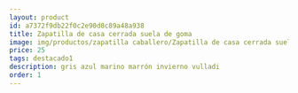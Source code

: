 ```yaml
---
layout: product
id: a7372f9db22f0c2e90d8c89a48a938
title: Zapatilla de casa cerrada suela de goma 
image: img/productos/zapatilla caballero/Zapatilla de casa cerrada suela de goma =25=destacado1=gris azul marino marrón invierno vulladi.webp
price: 25
tags: destacado1
description: gris azul marino marrón invierno vulladi
order: 1
---
```

